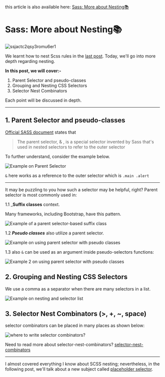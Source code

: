 this article is also available here: [Sass: More about Nesting📚
](https://dev.to/ak_ram/sass-more-about-nesting-492n)


# Sass: More about Nesting📚
![ssjactc2qsy3romu6er1](https://user-images.githubusercontent.com/69124951/194769461-c03ca4de-fe33-426d-9aa7-e620fdede8bb.png)


We learnt how to nest Scss rules in the [last post](https://dev.to/ak_ram/sass-interpolation-nesting-4d73). Today, we'll go into more depth regarding nesting.

**In this post, we will cover:-**

1. Parent Selector and pseudo-classes
2. Grouping and Nesting CSS Selectors
3. Selector Nest Combinators

Each point will be discussed in depth.

-----

## 1. Parent Selector and pseudo-classes

[Official SASS document](https://sass-lang.com/documentation/style-rules/parent-selector#:~:text=The%20parent%20selector%2C%20%26%20%2C%20is,a%20selector%20before%20the%20parent.) states that

> The parent selector, & , is a special selector invented by Sass that's used in nested selectors to refer to the outer selector

To further understand, consider the example below.

![Example on Parent Selector](https://dev-to-uploads.s3.amazonaws.com/uploads/articles/ietox695mfnn9thgdrhh.png)

`&` here works as a reference to the outer selector which is `.main .alert`

---

It may be puzzling to you how such a selector may be helpful, right? Parent selector is most commonly used in:

1.1 _**Suffix classes** context.

Many frameworks, including Bootstrap, have this pattern.

![Example of a parent selector-based suffix class](https://dev-to-uploads.s3.amazonaws.com/uploads/articles/zzfp5v3e933a7cvjc19b.png)


1.2 **_Pseudo classes_** also utilize a parent selector.

![Example on using parent selector with pseudo classes](https://dev-to-uploads.s3.amazonaws.com/uploads/articles/ah6hd5ydqzwi9ps15g9x.png)

1.3 also `&` can be used as an argument inside pseudo-selectors functions:

![Example 2 on using parent selector with pseudo classes](https://dev-to-uploads.s3.amazonaws.com/uploads/articles/uxi6xevdqkgd6pxwac5a.png)

## 2. Grouping and Nesting CSS Selectors

We use a comma as a separator when there are many selectors in a list.


![Example on nesting and selector list](https://dev-to-uploads.s3.amazonaws.com/uploads/articles/l7i6bihd1tr8zose93ak.png)

## 3. Selector Nest Combinators (>, +, ~, space)

selector combinators can be placed in many places as shown below:


![where to write selector combinators?](https://dev-to-uploads.s3.amazonaws.com/uploads/articles/33s8w0glve0g9rk9xzz0.png)

Need to read more about selector-nest-combinators? [selector-nest-combinators](https://github.com/stylelint-scss/stylelint-scss/blob/master/src/rules/selector-nest-combinators/README.md)

---

I almost covered everything I know about SCSS nesting; nevertheless, in the following post, we'll talk about a new subject called [placeholder selector](https://sass-lang.com/documentation/style-rules/placeholder-selectors).




























